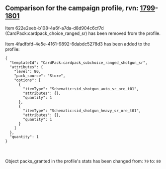 ## Comparison for the campaign profile, rvn: [1799](https://github.com/PRO100KatYT/FortniteProfileRevisions/tree/main/profiles/campaign/1799%20campaign.json)-[1801](https://github.com/PRO100KatYT/FortniteProfileRevisions/tree/main/profiles/campaign/1801%20campaign.json)

Item 622e2eeb-b108-4a6f-a7da-d8d904c6cf7d (CardPack:cardpack_choice_ranged_sr) has been removed from the profile.
<br><br>
Item 4fadfbfd-4e5e-4161-9892-6dabdc5278d3 has been added to the profile:

```
{
  "templateId": "CardPack:cardpack_subchoice_ranged_shotgun_sr",
  "attributes": {
    "level": 80,
    "pack_source": "Store",
    "options": [
      {
        "itemType": "Schematic:sid_shotgun_auto_sr_ore_t01",
        "attributes": {},
        "quantity": 1
      },
      {
        "itemType": "Schematic:sid_shotgun_heavy_sr_ore_t01",
        "attributes": {},
        "quantity": 1
      }
    ]
  },
  "quantity": 1
}
```

<br><br>
Object packs_granted in the profile's stats has been changed from: `79` to: `80`
<br><br>
